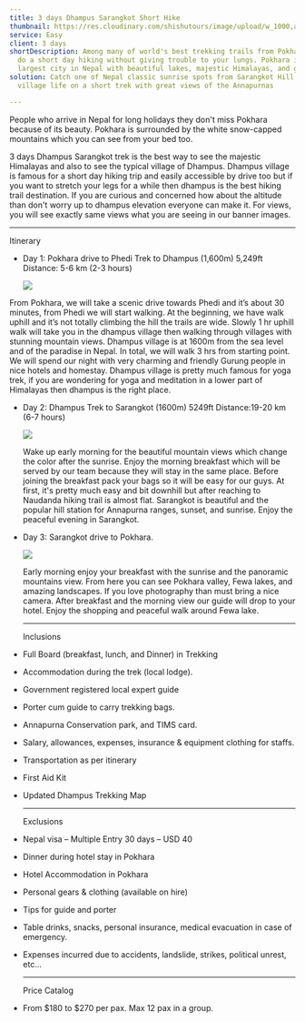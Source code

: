 ```yaml
---
title: 3 days Dhampus Sarangkot Short Hike
thumbnail: https://res.cloudinary.com/shishutours/image/upload/w_1000,ar_16:9,c_fill,g_auto,e_sharpen/v1609827155/Sarangkot%2C%20Pokhara%2033700%2C%20Nepal.jpg
service: Easy
client: 3 days
shortDescription: Among many of world's best trekking trails from Pokhara, you can
  do a short day hiking without giving trouble to your lungs. Pokhara is one of the
  largest city in Nepal with beautiful lakes, majestic Himalayas, and greenery hills
solution: Catch one of Nepal classic sunrise spots from Sarangkot Hill and experience
  village life on a short trek with great views of the Annapurnas

---
```

People who arrive in Nepal for long holidays they don't miss Pokhara because of its beauty. Pokhara is surrounded by the white snow-capped mountains which you can see from your bed too.

3 days Dhampus Sarangkot trek is the best way to see the majestic Himalayas and also to see the typical village of Dhampus. Dhampus village is famous for a short day hiking trip and easily accessible by drive too but if you want to stretch your legs for a while then dhampus is the best hiking trail destination. If you are curious and concerned how about the altitude than don't worry up to dhampus elevation everyone can make it. For views, you will see exactly same views what you are seeing in our banner images.

***

Itinerary

* Day 1: Pokhara drive to Phedi Trek to Dhampus (1,600m) 5,249ft Distance: 5-6 km (2-3 hours)

  ![](https://res.cloudinary.com/shishutours/image/upload/v1609827578/World%20Peace%20Pagoda%20Access%202nd%20Rd%2C%20Pokhara%2033700%2C%20Nepal%2C%20Pokhara.jpg)

From Pokhara, we will take a scenic drive towards Phedi and it’s about 30 minutes, from Phedi we will start walking. At the beginning, we have walk uphill and it’s not totally climbing the hill the trails are wide. Slowly 1 hr uphill walk will take you in the dhampus village then walking through villages with stunning mountain views. Dhampus village is at 1600m from the sea level and of the paradise in Nepal. In total, we will walk 3 hrs from starting point. We will spend our night with very charming and friendly Gurung people in nice hotels and homestay. Dhampus village is pretty much famous for yoga trek, if you are wondering for yoga and meditation in a lower part of Himalayas then dhampus is the right place.

* Day 2: Dhampus Trek to Sarangkot (1600m) 5249ft Distance:19-20 km (6-7 hours)

  ![](https://res.cloudinary.com/shishutours/image/upload/v1609827725/World%20Peace%20Pagoda%20Access%202nd%20Road%2C%20Pokhara%2C%20Nepal2.jpg)

  Wake up early morning for the beautiful mountain views which change the color after the sunrise. Enjoy the morning breakfast which will be served by our team because they will stay in the same place. Before joining the breakfast pack your bags so it will be easy for our guys. At first, it's pretty much easy and bit downhill but after reaching to Naudanda hiking trail is almost flat. Sarangkot is beautiful and the popular hill station for Annapurna ranges, sunset, and sunrise. Enjoy the peaceful evening in Sarangkot.
* Day 3: Sarangkot drive to Pokhara.

  ![](https://res.cloudinary.com/shishutours/image/upload/v1609827855/Phewa%20Lake%2C%20Pokhara%2C%20Nepal2.jpg)

  Early morning enjoy your breakfast with the sunrise and the panoramic mountains view. From here you can see Pokhara valley, Fewa lakes, and amazing landscapes. If you love photography than must bring a nice camera. After breakfast and the morning view our guide will drop to your hotel. Enjoy the shopping and peaceful walk around Fewa lake.

  ***

  Inclusions
* Full Board (breakfast, lunch, and Dinner) in Trekking
* Accommodation during the trek (local lodge).
* Government registered local expert guide
* Porter cum guide to carry trekking bags.
* Annapurna Conservation park, and TIMS card.
* Salary, allowances, expenses, insurance & equipment clothing for staffs.
* Transportation as per itinerary
* First Aid Kit
* Updated Dhampus Trekking Map

  ***

  Exclusions
* Nepal visa – Multiple Entry 30 days – USD 40
* Dinner during hotel stay in Pokhara
* Hotel Accommodation in Pokhara
* Personal gears & clothing (available on hire)
* Tips for guide and porter
* Table drinks, snacks, personal insurance, medical evacuation in case of emergency.
* Expenses incurred due to accidents, landslide, strikes, political unrest, etc…

  ***

  Price Catalog
* From $180 to $270 per pax. Max 12 pax in a group.